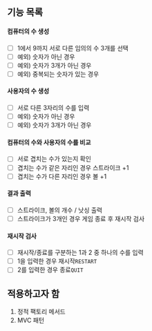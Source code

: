 ## 기능 목록

#### 컴퓨터의 수 생성

- [ ] 1에서 9까지 서로 다른 임의의 수 3개를 선택
- [ ] 예외) 숫자가 아닌 경우
- [ ] 예외) 숫자가 3개가 아닌 경우
- [ ] 예외) 중복되는 숫자가 있는 경우

#### 사용자의 수 생성

- [ ] 서로 다른 3자리의 수를 입력
- [ ] 예외) 숫자가 아닌 경우
- [ ] 예외) 숫자가 3개가 아닌 경우

#### 컴퓨터의 수와 사용자의 수를 비교

- [ ] 서로 겹치는 수가 있는지 확인
- [ ] 겹치는 수가 같은 자리인 경우 스트라이크 +1
- [ ] 겹치는 수가 다른 자리인 경우 볼 +1

#### 결과 출력

- [ ] 스트라이크, 볼의 개수 / 낫싱 출력
- [ ] 스트라이크가 3개인 경우 게임 종료 후 재시작 검사

#### 재시작 검사

- [ ] 재시작/종료를 구분하는 1과 2 중 하나의 수를 입력
- [ ] 1을 입력한 경우 재시작`RESTART`
- [ ] 2를 입력한 경우 종료`QUIT`

## 적용하고자 함

1. 정적 팩토리 메서드
2. MVC 패턴